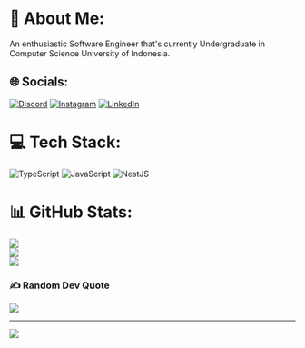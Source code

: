 # 💫 About Me:
An enthusiastic Software Engineer that's currently Undergraduate in Computer Science University of Indonesia.


## 🌐 Socials:
[![Discord](https://img.shields.io/badge/Discord-%237289DA.svg?logo=discord&logoColor=white)](https://discord.gg/traymachi) [![Instagram](https://img.shields.io/badge/Instagram-%23E4405F.svg?logo=Instagram&logoColor=white)](https://instagram.com/tristan.agra) [![LinkedIn](https://img.shields.io/badge/LinkedIn-%230077B5.svg?logo=linkedin&logoColor=white)](https://linkedin.com/in/tristanagra) 

# 💻 Tech Stack:
![TypeScript](https://img.shields.io/badge/typescript-%23007ACC.svg?style=for-the-badge&logo=typescript&logoColor=white) ![JavaScript](https://img.shields.io/badge/javascript-%23323330.svg?style=for-the-badge&logo=javascript&logoColor=%23F7DF1E) ![NestJS](https://img.shields.io/badge/nestjs-%23E0234E.svg?style=for-the-badge&logo=nestjs&logoColor=white)
# 📊 GitHub Stats:
![](https://github-readme-stats.vercel.app/api?username=TrayMachi&theme=dracula&hide_border=true&include_all_commits=false&count_private=true)<br/>
![](https://github-readme-streak-stats.herokuapp.com/?user=TrayMachi&theme=dracula&hide_border=true)<br/>
![](https://github-readme-stats.vercel.app/api/top-langs/?username=TrayMachi&theme=dracula&hide_border=true&include_all_commits=false&count_private=true&layout=compact)

### ✍️ Random Dev Quote
![](https://quotes-github-readme.vercel.app/api?type=horizontal&theme=light)

---
[![](https://visitcount.itsvg.in/api?id=TrayMachi&icon=0&color=6)](https://visitcount.itsvg.in)

